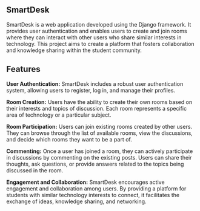 ## SmartDesk

SmartDesk is a web application developed using the Django framework. It provides user authentication and enables users to create and join rooms where they can interact with other users who share similar interests in technology. This project aims to create a platform that fosters collaboration and knowledge sharing within the student community.

## Features

**User Authentication:** SmartDesk includes a robust user authentication system, allowing users to register, log in, and manage their profiles.

**Room Creation:** Users have the ability to create their own rooms based on their interests and topics of discussion. Each room represents a specific area of technology or a particular subject.

**Room Participation:** Users can join existing rooms created by other users. They can browse through the list of available rooms, view the discussions, and decide which rooms they want to be a part of.

**Commenting:** Once a user has joined a room, they can actively participate in discussions by commenting on the existing posts. Users can share their thoughts, ask questions, or provide answers related to the topics being discussed in the room.

**Engagement and Collaboration:** SmartDesk encourages active engagement and collaboration among users. By providing a platform for students with similar technology interests to connect, it facilitates the exchange of ideas, knowledge sharing, and networking.

